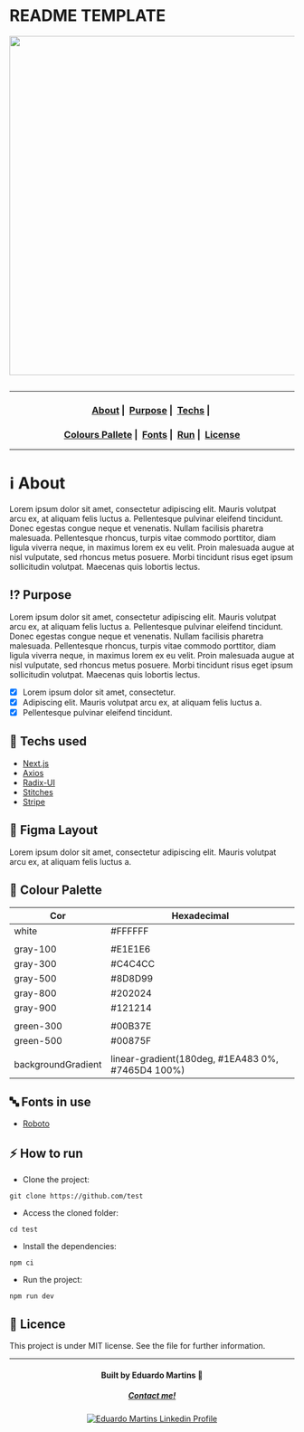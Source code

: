 # README TEMPLATE

<p align="center" >
  <img src="https://images.unsplash.com/photo-1461749280684-dccba630e2f6?ixlib=rb-4.0.3&ixid=M3wxMjA3fDB8MHxwaG90by1wYWdlfHx8fGVufDB8fHx8fA%3D%3D&auto=format&fit=crop&w=2069&q=80" alt="" width="600" />
</>

<p align="center">
  <a href="LICENSE">
    <img src="https://img.shields.io/badge/License-MIT-green.svg" alt="" />
  </a>
</p>

---

<h3 align="center">
  <a href="#information_source_about">About</a>&nbsp;|&nbsp;
  <a href="#purpose">Purpose</a>&nbsp;|&nbsp;
  <a href="#techs_used">Techs</a>&nbsp;|&nbsp;
<h3 align="center">
  <a href="#colour_palette">Colours Pallete</a>&nbsp;|&nbsp;
  <a href="#abc-fontes-utilizadas">Fonts</a>&nbsp;|&nbsp;
  <a href="#zap-como-executar">Run</a>&nbsp;|&nbsp;
  <a href="#memo-licen%C3%A7a">License</a>
</h3>

---

# :information_source: About

Lorem ipsum dolor sit amet, consectetur adipiscing elit. Mauris volutpat arcu ex, at aliquam felis luctus a. Pellentesque pulvinar eleifend tincidunt. Donec egestas congue neque et venenatis. Nullam facilisis pharetra malesuada. Pellentesque rhoncus, turpis vitae commodo porttitor, diam ligula viverra neque, in maximus lorem ex eu velit. Proin malesuada augue at nisl vulputate, sed rhoncus metus posuere. Morbi tincidunt risus eget ipsum sollicitudin volutpat. Maecenas quis lobortis lectus.

## :interrobang: Purpose

Lorem ipsum dolor sit amet, consectetur adipiscing elit. Mauris volutpat arcu ex, at aliquam felis luctus a. Pellentesque pulvinar eleifend tincidunt. Donec egestas congue neque et venenatis. Nullam facilisis pharetra malesuada. Pellentesque rhoncus, turpis vitae commodo porttitor, diam ligula viverra neque, in maximus lorem ex eu velit. Proin malesuada augue at nisl vulputate, sed rhoncus metus posuere. Morbi tincidunt risus eget ipsum sollicitudin volutpat. Maecenas quis lobortis lectus.

- [x] Lorem ipsum dolor sit amet, consectetur.
- [x] Adipiscing elit. Mauris volutpat arcu ex, at aliquam felis luctus a.
- [x] Pellentesque pulvinar eleifend tincidunt.

## :rocket: Techs used

- [Next.js](https://nextjs.org/)
- [Axios](https://axios-http.com/)
- [Radix-UI](https://www.radix-ui.com/)
- [Stitches](https://stitches.dev/)
- [Stripe](https://stripe.com/)

## :art: Figma Layout

Lorem ipsum dolor sit amet, consectetur adipiscing elit. Mauris volutpat arcu ex, at aliquam felis luctus a.

## :rainbow: Colour Palette 

| Cor                | Hexadecimal                                       |
| ------------------ | ------------------------------------------------- |
| white              | #FFFFFF                                           |
|                                                                        |
| gray-100           | #E1E1E6                                           |
| gray-300           | #C4C4CC                                           |
| gray-500           | #8D8D99                                           |
| gray-800           | #202024                                           |
| gray-900           | #121214                                           |
|                                                                        |
| green-300          | #00B37E                                           |
| green-500          | #00875F                                           |
|                                                                        |
| backgroundGradient | linear-gradient(180deg, #1EA483 0%, #7465D4 100%) |

## :abc: Fonts in use

- [Roboto](https://fonts.google.com/specimen/Roboto)

## :zap: How to run

- Clone the project:
```
git clone https://github.com/test
```

- Access the cloned folder:
```
cd test
```

- Install the dependencies:
```
npm ci
```

- Run the project:
```
npm run dev
```

## :memo: Licence

This project is under MIT license. See the file for further information.

---

<h4 align="center">
  Built by Eduardo Martins 👋️
</h4>
<h5 align="center">
  <a href="mailto:edu19_96@hotmail.com">Contact me!</a>
</h5>

<p align="center">
  <a href="https://www.linkedin.com/in/edumartinsg/">
    <img alt="Eduardo Martins Linkedin Profile" src="https://img.shields.io/badge/LinkedIn-jerp-0e76a8?style=flat&logoColor=white&logo=linkedin">
  </a>
</p>
